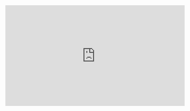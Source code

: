 <iframe width="560" height="315" src="https://www.youtube.com/embed/tL1WBUOqE48" title="YouTube video player" frameborder="0" allow="accelerometer; autoplay; clipboard-write; encrypted-media; gyroscope; picture-in-picture" allowfullscreen></iframe>
